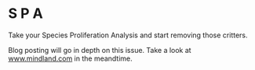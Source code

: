 S  P  A
=======

Take your Species Proliferation Analysis and start removing those critters.


Blog posting will go in depth on this issue. Take a look at www.mindland.com in the meandtime.


